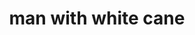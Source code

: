 ---
layout: smileys&emotion
title: man with white cane
emoji: man_with_white_cane
permalink: 👨‍🦯.html
image: assets/img/3moji/man_with_white_cane.png
---